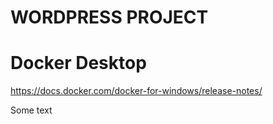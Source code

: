 # WORDPRESS PROJECT

# Docker Desktop
https://docs.docker.com/docker-for-windows/release-notes/

Some text